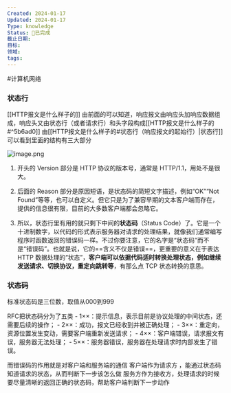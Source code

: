 ```yaml
---
Created: 2024-01-17
Updated: 2024-01-17
Type: knowledge
Status: 🎃已完成
截止日期: 
目标: 
领域: 
tags:
---
```

#计算机网络 
### 状态行
[[HTTP报文是什么样子的]]
	由前面的可以知道，响应报文由响应头加响应数据组成，响应头又由状态行（或者请求行）和头字段构成[[HTTP报文是什么样子的#^5b6ad0]]
由[[HTTP报文是什么样子的#状态行（响应报文的起始行）|状态行]]可以看到里面的结构有三大部分

![image.png](https://obsidian-pic-1317906728.cos.ap-nanjing.myqcloud.com/obsidian/20240106225950.png)

1. 开头的 Version 部分是 HTTP 协议的版本号，通常是 HTTP/1.1，用处不是很大。

2. 后面的 Reason 部分是原因短语，是状态码的简短文字描述，例如“OK”“Not Found”等等，也可以自定义。但它只是为了兼容早期的文本客户端而存在，提供的信息很有限，目前的大多数客户端都会忽略它。

3. 所以，状态行里有用的就只剩下中间的**状态码**（Status Code）了。它是一个十进制数字，以代码的形式表示服务器对请求的处理结果，就像我们通常编写程序时函数返回的错误码一样。不过你要注意，它的名字是“状态码”而不是“错误码”。也就是说，它的==含义不仅是错误==，更重要的意义在于表达 HTTP 数据处理的“状态”，**客户端可以依据代码适时转换处理状态，例如继续发送请求、切换协议，重定向跳转等**，有那么点 TCP 状态转换的意思。

### 状态码
标准状态码是三位数，取值从000到999

RFC把状态码分为了五类
	- 1××：提示信息，表示目前是协议处理的中间状态，还需要后续的操作；
	- 2××：成功，报文已经收到并被正确处理；
	- 3××：重定向，资源位置发生变动，需要客户端重新发送请求；
	- 4××：客户端错误，请求报文有误，服务器无法处理；
	- 5××：服务器错误，服务器在处理请求时内部发生了错误。

而错误码的作用就是对客户端和服务端的通信
	客户端作为请求方 ，能通过状态码知道请求的状态，从而判断下一步该怎么做
	服务方作为接收方，处理请求的时候要尽量清晰的返回正确的状态码，帮助客户端判断下一步动作